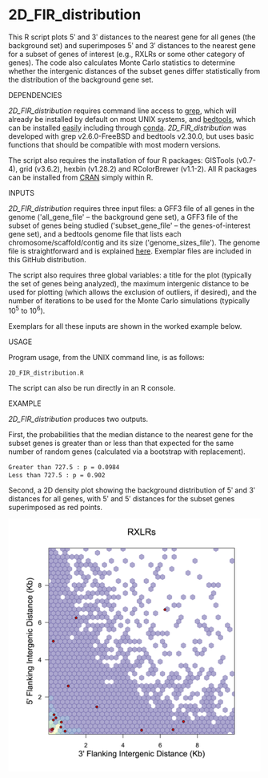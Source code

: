 # 2D_FIR_distribution

This R script plots 5ʹ and 3ʹ distances to the nearest gene for all genes (the background set) and superimposes 5ʹ and 3ʹ distances to the nearest gene for a subset of genes of interest (e.g., RXLRs or some other category of genes).  The code also calculates Monte Carlo statistics to determine whether the intergenic distances of the subset genes differ statistically from the distribution of the background gene set.


DEPENDENCIES

*2D_FIR_distribution* requires command line access to [grep](https://www.gnu.org/software/grep/manual/grep.html), which will already be installed by default on most UNIX systems, and [bedtools](https://bedtools.readthedocs.io/en/latest/), which can be installed [easily](https://bedtools.readthedocs.io/en/latest/content/installation.html) including through [conda](https://anaconda.org/bioconda/bedtools).  *2D_FIR_distribution* was developed with grep v2.6.0-FreeBSD and bedtools v2.30.0, but uses basic functions that should be compatible with most modern versions.

The script also requires the installation of four R packages: GISTools (v0.7-4), grid (v3.6.2), hexbin (v1.28.2) and RColorBrewer (v1.1-2).  All R packages can be installed from [CRAN](https://cran.r-project.org) simply within R.


INPUTS

*2D_FIR_distribution* requires three input files: a GFF3 file of all genes in the genome ('all_gene_file' – the background gene set), a GFF3 file of the subset of genes being studied ('subset_gene_file' – the genes-of-interest gene set), and a bedtools genome file that lists each chromosome/scaffold/contig and its size ('genome_sizes_file').  The genome file is straightforward and is explained [here](https://bedtools.readthedocs.io/en/latest/content/overview.html#what-is-a-genome-file).  Exemplar files are included in this GitHub distribution.

The script also requires three global variables: a title for the plot (typically the set of genes being analyzed), the maximum intergenic distance to be used for plotting (which allows the exclusion of outliers, if desired), and the number of iterations to be used for the Monte Carlo simulations (typically 10<sup>5</sup> to 10<sup>6</sup>).

Exemplars for all these inputs are shown in the worked example below.


USAGE

Program usage, from the UNIX command line, is as follows:

```
2D_FIR_distribution.R
```

The script can also be run directly in an R console.


EXAMPLE

*2D_FIR_distribution* produces two outputs.

First, the probabilities that the median distance to the nearest gene for the subset genes is greater than or less than that expected for the same number of random genes (calculated via a bootstrap with replacement).

```
Greater than 727.5 : p = 0.0984
Less than 727.5 : p = 0.902
```

Second, a 2D density plot showing the background distribution of 5ʹ and 3ʹ distances for all genes, with 5ʹ and 5ʹ distances for the subset genes superimposed as red points.

![Example Simulation Figure](example_plot.jpg)

